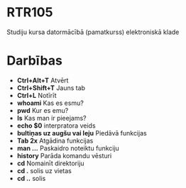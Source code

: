 # RTR105
Studiju kursa datormācībā (pamatkurss) elektroniskā klade
# Darbības
- **Ctrl+Alt+T** Atvērt
- **Ctrl+Shift+T** Jauns tab
- **Ctrl+L** Notīrīt
- **whoami** Kas es esmu?
- **pwd** Kur es emu?
- **ls** Kas man ir pieejams?
- **echo $0** interpratora veids
- **bultiņas uz augšu vai leju** Piedāvā funkcijas
- **Tab 2x** Atgādina funkcijas
- **man ...** Paskaidro noteiktu funkciju
- **history** Parāda komandu vēsturi
- **cd** Nomainīt direktoriju
- **cd .** solis uz vietas
- **cd ..** solis
